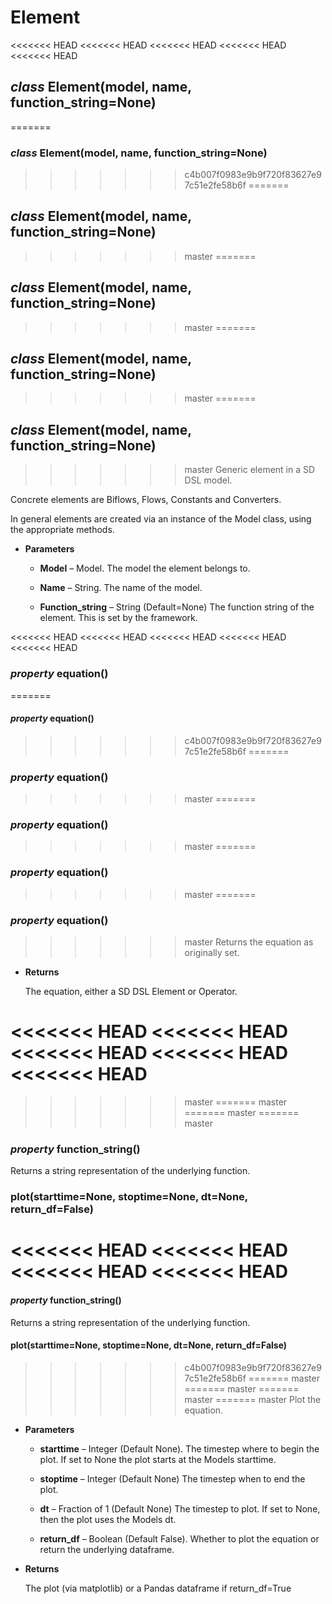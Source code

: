 # Element


<<<<<<< HEAD
<<<<<<< HEAD
<<<<<<< HEAD
<<<<<<< HEAD
<<<<<<< HEAD
## _class_ Element(model, name, function_string=None)
=======
### _class_ Element(model, name, function_string=None)
>>>>>>> c4b007f0983e9b9f720f83627e97c51e2fe58b6f
=======
## _class_ Element(model, name, function_string=None)
>>>>>>> master
=======
## _class_ Element(model, name, function_string=None)
>>>>>>> master
=======
## _class_ Element(model, name, function_string=None)
>>>>>>> master
=======
## _class_ Element(model, name, function_string=None)
>>>>>>> master
Generic element in a SD DSL model.

Concrete elements are Biflows, Flows, Constants and Converters.

In general elements are created via an instance of the Model class, using the appropriate methods.


* **Parameters**

    
    * **Model** – Model.
    The model the element belongs to.


    * **Name** – String.
    The name of the model.


    * **Function_string** – String (Default=None)
    The function string of the element. This is set by the framework.



<<<<<<< HEAD
<<<<<<< HEAD
<<<<<<< HEAD
<<<<<<< HEAD
<<<<<<< HEAD
### _property_ equation()
=======
#### _property_ equation()
>>>>>>> c4b007f0983e9b9f720f83627e97c51e2fe58b6f
=======
### _property_ equation()
>>>>>>> master
=======
### _property_ equation()
>>>>>>> master
=======
### _property_ equation()
>>>>>>> master
=======
### _property_ equation()
>>>>>>> master
Returns the equation as originally set.


* **Returns**

    The equation, either a SD DSL Element or Operator.

<<<<<<< HEAD
<<<<<<< HEAD
<<<<<<< HEAD
<<<<<<< HEAD
<<<<<<< HEAD
=======
>>>>>>> master
=======
>>>>>>> master
=======
>>>>>>> master
=======
>>>>>>> master
### _property_ function_string()
Returns a string representation of the underlying function.


### plot(starttime=None, stoptime=None, dt=None, return_df=False)
<<<<<<< HEAD
<<<<<<< HEAD
<<<<<<< HEAD
<<<<<<< HEAD
=======


#### _property_ function_string()
Returns a string representation of the underlying function.


#### plot(starttime=None, stoptime=None, dt=None, return_df=False)
>>>>>>> c4b007f0983e9b9f720f83627e97c51e2fe58b6f
=======
>>>>>>> master
=======
>>>>>>> master
=======
>>>>>>> master
=======
>>>>>>> master
Plot the equation.


* **Parameters**

    
    * **starttime** – Integer (Default None).
    The timestep where to begin the plot. If set to None the plot starts at the Models starttime.


    * **stoptime** – Integer (Default None)
    The timestep when to end the plot.


    * **dt** – Fraction of 1 (Default None)
    The timestep to plot. If set to None, then the plot uses the Models dt.


    * **return_df** – Boolean (Default False).
    Whether to plot the equation or return the underlying dataframe.



* **Returns**

    The plot (via matplotlib) or a Pandas dataframe if return_df=True
